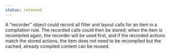 ```yaml
--- 
status: released
--- 
```


A “recorder” object could record all filter and layout calls for an item in a compilation rule. The recorded calls could then be stored; when the item is recompiled again, the recorder will be used first, and if the recorded actions match the stored actions, the item does not need to be recompiled but the cached, already compiled content can be reused.
